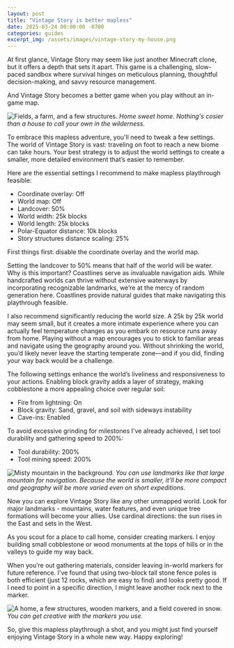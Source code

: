 ```yaml
---
layout: post
title: "Vintage Story is better mapless"
date: 2025-03-24 00:00:00 -0700
categories: guides
excerpt_img: /assets/images/vintage-story-my-house.png
---
```


At first glance, Vintage Story may seem like just another Minecraft clone, but it offers a depth that sets it apart. This game is a challenging, slow-paced sandbox where survival hinges on meticulous planning, thoughtful decision-making, and savvy resource management.

And Vintage Story becomes a better game when you play without an in-game map.

![Fields, a farm, and a few structures.](/assets/images/vintage-story-my-house.png)
*Home sweet home. Nothing's cosier than a house to call your own in the wilderness.*

To embrace this mapless adventure, you'll need to tweak a few settings. The world of Vintage Story is vast: traveling on foot to reach a new biome can take hours. Your best strategy is to adjust the world settings to create a smaller, more detailed environment that’s easier to remember.

Here are the essential settings I recommend to make mapless playthrough feasible:

* Coordinate overlay: Off
* World map: Off
* Landcover: 50%
* World width: 25k blocks
* World length: 25k blocks
* Polar-Equator distance: 10k blocks
* Story structures distance scaling: 25%

First things first: disable the coordinate overlay and the world map.

Setting the landcover to 50% means that half of the world will be water. Why is this important? Coastlines serve as invaluable navigation aids. While handcrafted worlds can thrive without extensive waterways by incorporating recognizable landmarks, we’re at the mercy of random generation here. Coastlines provide natural guides that make navigating this playthrough feasible.

I also recommend significantly reducing the world size. A 25k by 25k world may seem small, but it creates a more intimate experience where you can actually feel temperature changes as you embark on resource runs away from home. Playing without a map encourages you to stick to familiar areas and navigate using the geography around you. Without shrinking the world, you’d likely never leave the starting temperate zone—and if you did, finding your way back would be a challenge.

The following settings enhance the world’s liveliness and responsiveness to your actions. Enabling block gravity adds a layer of strategy, making cobblestone a more appealing choice over regular soil:

* Fire from lightning: On
* Block gravity: Sand, gravel, and soil with sideways instability
* Cave-ins: Enabled

To avoid excessive grinding for milestones I've already achieved, I set tool durability and gathering speed to 200%:

* Tool durability: 200%
* Tool mining speed: 200%

![Misty mountain in the background.](/assets/images/vintage-story-misty-mountain.png)
*You can use landmarks like that large mountain for navigation. Because the world is smaller, it'll be more compact and geography will be more varied even on short expeditions.*

Now you can explore Vintage Story like any other unmapped world. Look for major landmarks - mountains, water features, and even unique tree formations will become your allies. Use cardinal directions: the sun rises in the East and sets in the West.

As you scout for a place to call home, consider creating markers. I enjoy building small cobblestone or wood monuments at the tops of hills or in the valleys to guide my way back.

When you’re out gathering materials, consider leaving in-world markers for future reference. I've found that using two-block tall stone fence poles is both efficient (just 12 rocks, which are easy to find) and looks pretty good. If I need to point in a specific direction, I might leave another rock next to the marker.

![A home, a few structures, wooden markers, and a field covered in snow.](/assets/images/vintage-story-winter.png)
*You can get creative with the markers you use.*

So, give this mapless playthrough a shot, and you might just find yourself enjoying Vintage Story in a whole new way. Happy exploring!
